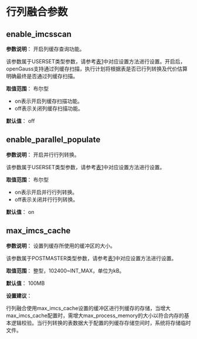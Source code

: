 # 行列融合参数

## enable\_imcsscan<a name="section14941640131"></a>

**参数说明**： 开启列缓存查询功能。

该参数属于USERSET类型参数，请参考[表1](../DatabaseAdministrationGuide/重设参数.md#zh-cn_topic_0283137176_zh-cn_topic_0237121562_zh-cn_topic_0059777490_t91a6f212010f4503b24d7943aed6d846)中对应设置方法进行设置。开启后，openGauss支持通过列缓存扫描，执行计划将根据表是否已行列转换及代价估算明确最终是否通过列缓存扫描。

**取值范围**： 布尔型

-   on表示开启列缓存扫描功能。
-   off表示关闭列缓存扫描功能。

**默认值**： off

## enable\_parallel\_populate<a name="section14941640131"></a>

**参数说明**： 开启并行行列转换。

该参数属于USERSET类型参数，请参考[表1](../DatabaseAdministrationGuide/重设参数.md#zh-cn_topic_0283137176_zh-cn_topic_0237121562_zh-cn_topic_0059777490_t91a6f212010f4503b24d7943aed6d846)中对应设置方法进行设置。

**取值范围**： 布尔型

-   on表示开启并行行列转换。
-   off表示关闭并行行列转换。

**默认值**： on


## max\_imcs\_cache<a name="section14941640131"></a>

**参数说明**： 设置列缓存所使用的缓冲区的大小。

该参数属于POSTMASTER类型参数，请参考[表1](../DatabaseAdministrationGuide/重设参数.md#zh-cn_topic_0237121562_zh-cn_topic_0059777490_t91a6f212010f4503b24d7943aed6d846)中对应设置方法进行设置。

**取值范围**： 整型，102400\~INT\_MAX，单位为kB。

**默认值**： 100MB

**设置建议**：

行列融合使用max\_imcs\_cache设置的缓冲区进行列缓存的存储，当增大max\_imcs\_cache配置时，需增大max\_process\_memory的大小以符合内存的基本逻辑校验。当行列转换的表数据大于配置的列缓存存储空间时，系统将存储临时文件。

